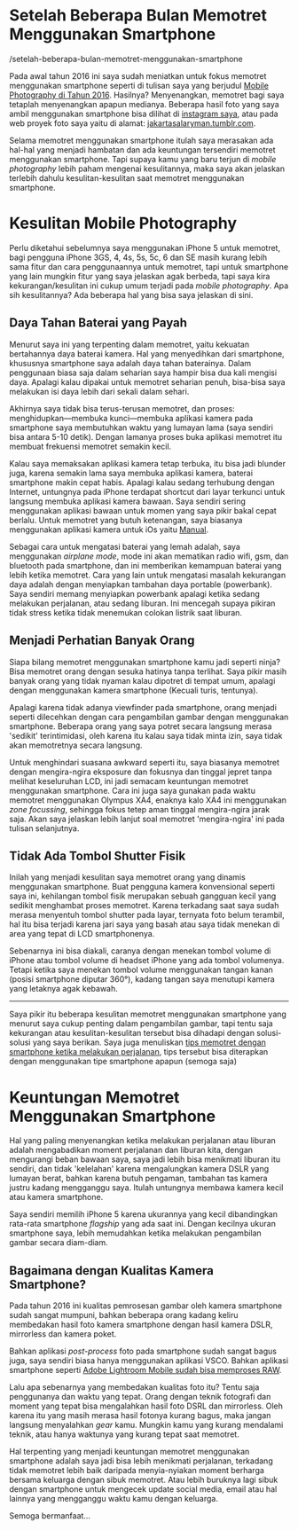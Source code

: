 # Setelah Beberapa Bulan Memotret Menggunakan Smartphone

/setelah-beberapa-bulan-memotret-menggunakan-smartphone

Pada awal tahun 2016 ini saya sudah meniatkan untuk fokus memotret menggunakan smartphone seperti di tulisan saya yang berjudul [Mobile Photography di Tahun 2016](/mobile-photography-di-tahun-2016). Hasilnya? Menyenangkan, memotret bagi saya tetaplah menyenangkan apapun medianya. Beberapa hasil foto yang saya ambil menggunakan smartphone bisa dilihat di [instagram saya](https://instagram.com/jakasantana), atau pada web proyek foto saya yaitu di alamat: [jakartasalaryman.tumblr.com](https//jakartasalaryman.tumblr.com).

Selama memotret menggunakan smartphone itulah saya merasakan ada hal-hal yang menjadi hambatan dan ada keuntungan tersendiri memotret menggunakan smartphone. Tapi supaya kamu yang baru terjun di *mobile photography* lebih paham mengenai kesulitannya, maka saya akan jelaskan terlebih dahulu kesulitan-kesulitan saat memotret menggunakan smartphone.

# Kesulitan Mobile Photography

Perlu diketahui sebelumnya saya menggunakan iPhone 5 untuk memotret, bagi pengguna iPhone 3GS, 4, 4s, 5s, 5c, 6 dan SE masih kurang lebih sama fitur dan cara penggunaannya untuk memotret, tapi untuk smartphone yang lain mungkin fitur yang saya jelaskan agak berbeda, tapi saya kira kekurangan/kesulitan ini cukup umum terjadi pada *mobile photography*. Apa sih kesulitannya? Ada beberapa hal yang bisa saya jelaskan di sini. 

## Daya Tahan Baterai yang Payah

Menurut saya ini yang terpenting dalam memotret, yaitu kekuatan bertahannya daya baterai kamera. Hal yang menyedihkan dari smartphone, khususnya smartphone saya adalah daya tahan baterainya. Dalam penggunaan biasa saja dalam seharian saya hampir bisa dua kali mengisi daya. Apalagi kalau dipakai untuk memotret seharian penuh, bisa-bisa saya melakukan isi  daya lebih dari sekali dalam sehari. 

Akhirnya saya tidak bisa terus-terusan memotret, dan proses: menghidupkan—membuka kunci—membuka aplikasi kamera pada smartphone saya membutuhkan waktu yang lumayan lama (saya sendiri bisa antara 5-10 detik). Dengan lamanya proses buka aplikasi memotret itu membuat frekuensi memotret semakin kecil. 

Kalau saya memaksakan aplikasi kamera tetap terbuka, itu bisa jadi blunder juga, karena semakin lama saya membuka aplikasi kamera, baterai smartphone makin cepat habis. Apalagi kalau sedang terhubung dengan Internet, untungnya pada iPhone terdapat shortcut dari layar terkunci untuk langsung membuka aplikasi kamera bawaan. Saya sendiri sering menggunakan aplikasi bawaan untuk momen yang saya pikir bakal cepat berlalu. Untuk memotret yang butuh ketenangan, saya biasanya menggunakan aplikasi kamera untuk iOs yaitu [Manual](http://shootmanual.co/). 

Sebagai cara untuk mengatasi baterai yang lemah adalah, saya menggunakan *airplane mode*, mode ini akan mematikan radio wifi, gsm, dan bluetooth pada smartphone, dan ini memberikan kemampuan baterai yang lebih ketika memotret. Cara yang lain  untuk mengatasi masalah kekurangan daya adalah dengan menyiapkan tambahan daya portable (powerbank). Saya sendiri memang menyiapkan powerbank apalagi ketika sedang melakukan perjalanan, atau sedang liburan. Ini mencegah supaya pikiran tidak stress ketika tidak menemukan colokan listrik saat liburan.

## Menjadi Perhatian Banyak Orang

Siapa bilang memotret menggunakan smartphone kamu jadi seperti ninja? Bisa memotret orang dengan sesuka hatinya tanpa terlihat. Saya pikir masih banyak orang yang tidak nyaman kalau dipotret di tempat umum, apalagi dengan menggunakan kamera smartphone (Kecuali turis, tentunya).

Apalagi karena tidak adanya viewfinder pada smartphone, orang menjadi seperti dilecehkan dengan cara pengambilan gambar dengan menggunakan smartphone. Beberapa orang yang saya potret secara langsung merasa 'sedikit' terintimidasi, oleh karena itu kalau saya tidak minta izin, saya tidak akan memotretnya secara langsung.

Untuk menghindari suasana awkward seperti itu, saya biasanya memotret dengan mengira-ngira eksposure dan fokusnya dan tinggal jepret tanpa melihat keseluruhan LCD, ini jadi semacam keuntungan memotret menggunakan smartphone. Cara ini juga saya gunakan pada waktu memotret menggunakan Olympus XA4, enaknya kalo XA4 ini menggunakan *zone focussing*, sehingga fokus tetep aman tinggal mengira-ngira jarak saja. Akan saya jelaskan lebih lanjut soal memotret 'mengira-ngira' ini pada tulisan selanjutnya.

## Tidak Ada Tombol Shutter Fisik

Inilah yang menjadi kesulitan saya memotret orang yang dinamis menggunakan smartphone. Buat pengguna kamera konvensional seperti saya ini, kehilangan tombol fisik merupakan sebuah gangguan kecil yang sedikit menghambat proses memotret. Karena terkadang saat saya sudah merasa menyentuh tombol shutter pada layar, ternyata foto belum terambil, hal itu bisa terjadi karena jari saya yang basah atau saya tidak menekan di area yang tepat di LCD smartphonenya.

Sebenarnya ini bisa diakali, caranya dengan menekan tombol volume di iPhone atau tombol volume di headset iPhone yang ada tombol volumenya. Tetapi ketika saya menekan tombol volume menggunakan tangan kanan (posisi smartphone diputar 360°), kadang tangan saya menutupi kamera yang letaknya agak kebawah.

---

Saya pikir itu beberapa kesulitan memotret menggunakan smartphone yang menurut saya cukup penting dalam pengambilan gambar, tapi tentu saja kekurangan atau kesulitan-kesulitan tersebut bisa dihadapi dengan solusi-solusi yang saya berikan. Saya juga menuliskan [tips memotret dengan smartphone ketika melakukan perjalanan](/tips-fotografi-dengan-smartphone-ketika-melakukan-perjalanan), tips tersebut bisa diterapkan dengan menggunakan tipe smartphone apapun (semoga saja)

# Keuntungan Memotret Menggunakan Smartphone

Hal yang paling menyenangkan ketika melakukan perjalanan atau liburan adalah mengabadikan moment perjalanan dan liburan kita, dengan mengurangi beban bawaan saya, saya jadi lebih bisa menikmati liburan itu sendiri, dan tidak 'kelelahan' karena mengalungkan kamera DSLR yang lumayan berat, bahkan karena butuh pengaman, tambahan tas kamera justru kadang mengganggu saya. Itulah untungnya membawa kamera kecil atau kamera smartphone. 

Saya sendiri memilih iPhone 5 karena ukurannya yang kecil dibandingkan rata-rata smartphone *flagship* yang ada saat ini. Dengan kecilnya ukuran smartphone saya, lebih memudahkan ketika melakukan pengambilan gambar secara diam-diam.

## Bagaimana dengan Kualitas Kamera Smartphone?

Pada tahun 2016 ini kualitas pemrosesan gambar oleh kamera smartphone sudah sangat mumpuni, bahkan beberapa orang kadang keliru membedakan hasil foto kamera smartphone dengan hasil kamera DSLR, mirrorless dan kamera poket. 

Bahkan aplikasi *post-process* foto pada smartphone sudah sangat bagus juga, saya sendiri biasa hanya menggunakan aplikasi VSCO. Bahkan aplikasi smartphone seperti [Adobe Lightroom Mobile sudah bisa memproses RAW](https://www.engadget.com/2016/07/13/adobe-lightroom-mobile-raw-support/).

Lalu apa sebenarnya yang membedakan kualitas foto itu? Tentu saja penggunanya dan waktu yang tepat. Orang dengan teknik fotografi dan moment yang tepat bisa mengalahkan hasil foto DSRL dan mirrorless. Oleh karena itu yang masih merasa hasil fotonya kurang bagus, maka jangan langsung menyalahkan *gear* kamu. Mungkin kamu yang kurang mendalami teknik, atau hanya waktunya yang kurang tepat saat memotret.

Hal terpenting yang menjadi keuntungan memotret menggunakan smartphone adalah saya jadi bisa lebih menikmati perjalanan, terkadang tidak memotret lebih baik daripada menyia-nyiakan moment berharga bersama keluarga dengan sibuk memotret. Atau lebih buruknya lagi sibuk dengan smartphone untuk mengecek update social media, email atau hal lainnya yang mengganggu waktu kamu dengan keluarga.

Semoga bermanfaat...   